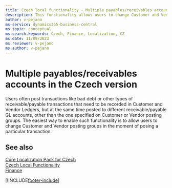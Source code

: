 ```yaml
---
title: Czech local functionality - Multiple payables/receivables accounts 
description: This functionality allows users to change Customer and Vendor posting groups in the moment of posing a particular transaction.
author: v-pejano
ms-service: dynamics365-business-central
ms.topic: conceptual
ms.search.keywords: Czech, Finance, Localization, CZ
ms.date: 11/09/2023
ms.reviewer: v-pejano
ms.author: v-pejano
---
```


# Multiple payables/receivables accounts in the Czech version

Users often post transactions like bad debt or other types of receivable/payable transactions that need to be recorded in Customer and Vendor Ledgers, but at the same time posted to different receivable/payable GL accounts, other than the one specified on Customer or Vendor posting groups. The easiest way to enable such functionality is to allow users to change Customer and Vendor posting groups in the moment of posing a particular transaction.

## See also

[Core Localization Pack for Czech](ui-extensions-core-localization-pack-cz.md)  
[Czech Local Functionality](czech-local-functionality.md)  
[Finance](../../finance.md)  


[!INCLUDE[footer-include](../../includes/footer-banner.md)]